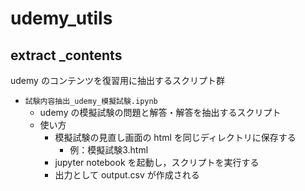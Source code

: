# udemy_utils


## extract _contents
udemy のコンテンツを復習用に抽出するスクリプト群

- `試験内容抽出_udemy_模擬試験.ipynb`
  - udemy の模擬試験の問題と解答・解答を抽出するスクリプト
  - 使い方
    - 模擬試験の見直し画面の html を同じディレクトリに保存する
      - 例：模擬試験3.html
     - jupyter notebook を起動し，スクリプトを実行する
      - 出力として output.csv が作成される
